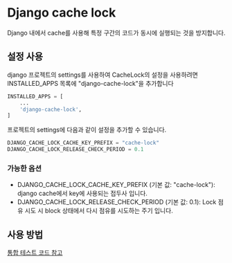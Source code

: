# Django cache lock

Django 내에서 cache를 사용해 특정 구간의 코드가 동시에 실행되는 것을 방지합니다.

## 설정 사용

django 프로젝트의 settings를 사용하여 CacheLock의 설정을 사용하려면 INSTALLED_APPS 목록에 "django-cache-lock"을 추가합니다

``` python
INSTALLED_APPS = [
    ...
    'django-cache-lock',
]
```

프로젝트의 settings에 다음과 같이 설정을 추가할 수 있습니다.

``` python
DJANGO_CACHE_LOCK_CACHE_KEY_PREFIX = "cache-lock"
DJANGO_CACHE_LOCK_RELEASE_CHECK_PERIOD = 0.1
```

### 가능한 옵션

- DJANGO_CACHE_LOCK_CACHE_KEY_PREFIX (기본 값: "cache-lock"): django cache에서 key에 사용되는 접두사 입니다.
- DJANGO_CACHE_LOCK_RELEASE_CHECK_PERIOD (기본 값: 0.1): Lock 점유 시도 시 block 상태에서 다시 점유를 시도하는 주기 입니다.

## 사용 방법

[통합 테스트 코드 참고](./tests/test_cache_lock_manager.py)
